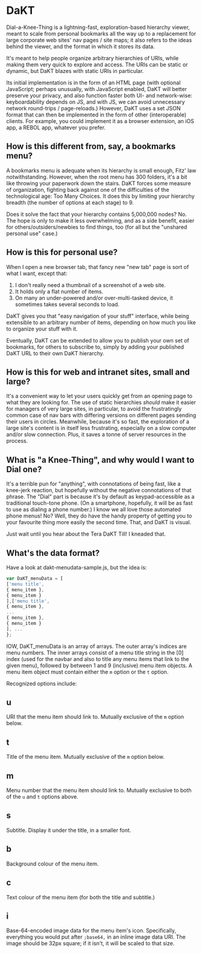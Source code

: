 # DaKT
Dial-a-Knee-Thing is a lightning-fast, exploration-based hierarchy viewer, meant to scale from personal bookmarks all the way up to a replacement for large corporate web sites' nav pages / site maps; it also refers to the ideas behind the viewer, and the format in which it stores its data.

It's meant to help people organize arbitrary hierarchies of URIs, while making them very quick to explore and access.  The URIs can be static or dynamic, but DaKT blazes with static URIs in particular.

Its initial implementation is in the form of an HTML page (with optional JavaScript; perhaps unusually, with JavaScript enabled, DaKT will better preserve your privacy, and also function faster both UI- and network-wise: keyboardability depends on JS, and with JS, we can avoid unnecessary network round-trips / page-reloads.)  However, DaKT uses a set JSON format that can then be implemented in the form of other (interoperable) clients.  For example, you could implement it as a browser extension, an iOS app, a REBOL app, whatever you prefer.

## How is this different from, say, a bookmarks menu?

A bookmarks menu is adequate when its hierarchy is small enough, Fitz' law notwithstanding.  However, when the root menu has 300 folders, it's a bit like throwing your paperwork down the stairs.  DaKT forces some measure of organization, fighting back against one of the difficulties of the technological age: Too Many Choices.  It does this by limiting your hierarchy breadth (the number of options at each stage) to 9.

Does it solve the fact that your hierarchy contains 5,000,000 nodes?  No.  The hope is only to make it less overwhelming, and as a side benefit, easier for others/outsiders/newbies to find things, too (for all but the "unshared personal use" case.)

## How is this for personal use?

When I open a new browser tab, that fancy new "new tab" page is sort of what I want, except that:

1.  I don't really need a thumbnail of a screenshot of a web site.
2.  It holds only a flat number of items.
3.  On many an under-powered and/or over-multi-tasked device, it sometimes takes several seconds to load.

DaKT gives you that "easy navigation of your stuff" interface, while being extensible to an arbitrary number of items, depending on how much you like to organize your stuff with it.

Eventually, DaKT can be extended to allow you to publish your own set of bookmarks, for others to subscribe to, simply by adding your published DaKT URL to their own DaKT hierarchy.

## How is this for web and intranet sites, small and large?

It's a convenient way to let your users quickly get from an opening page to what they are looking for.  The use of static hierarchies *should* make it easier for managers of very large sites, in particular, to avoid the frustratingly common case of nav bars with differing versions on different pages sending their users in circles.  Meanwhile, because it's so fast, the exploration of a large site's content is in itself less frustrating, especially on a slow computer and/or slow connection.  Plus, it saves a tonne of server resources in the process.

## What is "a Knee-Thing", and why would I want to Dial one?

It's a terrible pun for "anything", with connotations of being fast, like a knee-jerk reaction, but hopefully without the negative connotations of that phrase.  The "Dial" part is because it's by default as keypad-accessible as a traditional touch-tone phone.  (On a smartphone, hopefully, it will be as fast to use as dialing a phone number.)  I know we all love those automated phone menus!  No?  Well, they do have the handy property of getting you to your favourite thing more easily the second time.  That, and DaKT is visual.

Just wait until you hear about the Tera DaKT Till!  I kneaded that.

## What's the data format?

Have a look at dakt-menudata-sample.js, but the idea is:

```JavaScript
var DaKT_menuData = [
['menu title',
{ menu_item },
{ menu_item }
],['menu title',
{ menu_item },
...
{ menu_item },
{ menu_item }
], ...
};

```

IOW, DaKT_menuData is an array of arrays.  The outer array's indices are menu numbers.  The inner arrays consist of a menu title string in the [0] index (used for the navbar and also to title any menu items that link to the given menu), followed by between 1 and 9 (inclusive) menu item objects.  A menu item object must contain either the `m` option or the `t` option.

Recognized options include:

u
--

URI that the menu item should link to.  Mutually exclusive of the `m` option below.

t
--

Title of the menu item.  Mutually exclusive of the `m` option below.

m
--

Menu number that the menu item should link to.  Mutually exclusive to both of the `u` and `t` options above.

s
--

Subtitle.  Display it under the title, in a smaller font.

b
--

Background colour of the menu item.

c
--

Text colour of the menu item (for both the title and subtitle.)

i
--

Base-64-encoded image data for the menu item's icon.  Specifically, everything you would put after `;base64,` in an inline image data URI.  The image should be 32px square; if it isn't, it will be scaled to that size.